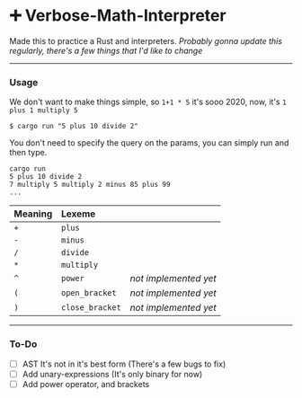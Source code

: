 # ➕ Verbose-Math-Interpreter
 
Made this to practice a Rust and interpreters. *Probably gonna update this regularly, there's a few things that I'd like to change*  

---

### Usage

We don't want to make things simple, so ```1+1 * 5``` it's sooo 2020, now, it's ```1 plus 1 multiply 5```

```text
$ cargo run "5 plus 10 divide 2"
```
You don't need to specify the query on the params, you can simply run and then type.
```text
cargo run
5 plus 10 divide 2
7 multiply 5 multiply 2 minus 85 plus 99
...
```

| Meaning   | Lexeme       |                                    |
| :---------- | :--------- | :------------------------------------------ |
| `+`      | `plus` |  |
| `-`      | `minus` |  |
| `/`      | `divide` |  |
| `*`      | `multiply` |  |
| `^`      | `power` | _not implemented yet_ | 
| `(`      | `open_bracket` | _not implemented yet_ |
| `)`      | `close_bracket` | _not implemented yet_ |




---
### To-Do 
- [ ] AST It's not in it's best form (There's a few bugs to fix)
- [ ] Add unary-expressions (It's only binary for now)
- [ ] Add power operator, and brackets 
